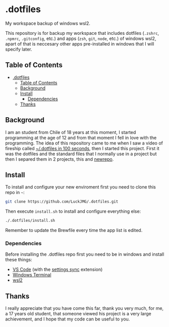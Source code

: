 # .dotfiles

My workspace backup of windows wsl2.

This repository is for backup my workspace that includes dotfiles (`.zshrc`, `.npmrc`, `.gitconfig`, etc.) and apps (`zsh`, `git`, `node`, etc.) of windows wsl2, apart of that is neccesary other apps pre-installed in windows that I will specify later.

## Table of Contents

- [.dotfiles](#dotfiles)
  - [Table of Contents](#table-of-contents)
  - [Background](#background)
  - [Install](#install)
    - [Dependencies](#dependencies)
  - [Thanks](#thanks)

## Background

I am an student from Chile of 18 years at this moment, I started programming at the age of 12 and from that moment I fell in love with the programming. The idea of this repository came to me when I saw a video of fireship called [~/.dotfiles in 100 seconds](https://www.youtube.com/watch?v=r_MpUP6aKiQ), then I started this project. First it was the dotfiles and the standard files that I normally use in a project but then I separed them in 2 projects, this and [newrepo](https://github.com/LuckJMG/newrepo).

## Install

To install and configure your new enviroment first you need to clone this repo in `~`:

``` bash
git clone https://github.com/LuckJMG/.dotfiles.git
```

Then execute `install.sh` to install and configure everything else:

``` bash
./.dotfiles/install.sh
```

Remember to update the Brewfile every time the app list is edited.

### Dependencies

Before installing the .dotfiles repo first you need to be in windows and install these things:

- [VS Code](https://code.visualstudio.com/) (with the [settings sync](https://marketplace.visualstudio.com/items?itemName=Shan.code-settings-sync) extension)
- [Windows Terminal](https://www.microsoft.com/en-us/p/windows-terminal/9n0dx20hk701?activetab=pivot:overviewtab)
- [wsl2](https://docs.microsoft.com/en-us/windows/wsl/install-win10)

## Thanks

I really appreciate that you have come this far, thank you very much, for me, a 17 years old student, that someone viewed his project is a very large achievement, and I hope that my code can be useful to you.
